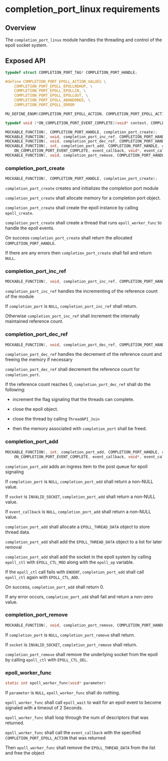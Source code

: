 # completion_port_linux requirements

## Overview

The `completion_port_linux` module handles the threading and control of the epoll socket system.

## Exposed API

```C
typedef struct COMPLETION_PORT_TAG* COMPLETION_PORT_HANDLE;

#define COMPLETION_PORT_EPOLL_ACTION_VALUES \
    COMPLETION_PORT_EPOLL_EPOLLRDHUP, \
    COMPLETION_PORT_EPOLL_EPOLLIN, \
    COMPLETION_PORT_EPOLL_EPOLLOUT, \
    COMPLETION_PORT_EPOLL_ABANDONED, \
    COMPLETION_PORT_EPOLL_ERROR

MU_DEFINE_ENUM(COMPLETION_PORT_EPOLL_ACTION, COMPLETION_PORT_EPOLL_ACTION_VALUES)

typedef void (*ON_COMPLETION_PORT_EVENT_COMPLETE)(void* context, COMPLETION_PORT_EPOLL_ACTION epoll_action);

MOCKABLE_FUNCTION(, COMPLETION_PORT_HANDLE, completion_port_create);
MOCKABLE_FUNCTION(, void, completion_port_inc_ref, COMPLETION_PORT_HANDLE, completion_port);
MOCKABLE_FUNCTION(, void, completion_port_dec_ref, COMPLETION_PORT_HANDLE, completion_port);
MOCKABLE_FUNCTION(, int, completion_port_add, COMPLETION_PORT_HANDLE, completion_port, int, epoll_op, SOCKET_HANDLE, socket,
    ON_COMPLETION_PORT_EVENT_COMPLETE, event_callback, void*, event_callback_ctx);
MOCKABLE_FUNCTION(, void, completion_port_remove, COMPLETION_PORT_HANDLE, completion_port, SOCKET_HANDLE, socket);
```

### completion_port_create

```C
MOCKABLE_FUNCTION(, COMPLETION_PORT_HANDLE, completion_port_create);
```

`completion_port_create` creates and initializes the completion port module

`completion_port_create` shall allocate memory for a completion port object.

`completion_port_create` shall create the epoll instance by calling `epoll_create`.

`completion_port_create` shall create a thread that runs `epoll_worker_func` to handle the epoll events.

On success `completion_port_create` shall return the allocated `COMPLETION_PORT_HANDLE`.

If there are any errors then `completion_port_create` shall fail and return `NULL`.

### completion_port_inc_ref

```C
MOCKABLE_FUNCTION(, void, completion_port_inc_ref, COMPLETION_PORT_HANDLE, completion_port);
```

`completion_port_inc_ref` handles the incrementing of the reference count of the module

If `completion_port` is `NULL`, `completion_port_inc_ref` shall return.

Otherwise `completion_port_inc_ref` shall increment the internally maintained reference count.

### completion_port_dec_ref

```C
MOCKABLE_FUNCTION(, void, completion_port_dec_ref, COMPLETION_PORT_HANDLE, completion_port);
```

`completion_port_dec_ref` handles the decrement of the reference count and freeing the memory if necessary

`completion_port_dec_ref` shall decrement the reference count for `completion_port`.

If the reference count reaches 0, `completion_port_dec_ref` shall do the following:

- increment the flag signaling that the threads can complete.

- close the epoll object.

- close the thread by calling `ThreadAPI_Join`

- then the memory associated with `completion_port` shall be freed.

### completion_port_add

```C
MOCKABLE_FUNCTION(, int, completion_port_add, COMPLETION_PORT_HANDLE, completion_port, int, epoll_op, SOCKET_HANDLE, socket,
    ON_COMPLETION_PORT_EVENT_COMPLETE, event_callback, void*, event_callback_ctx);
```

`completion_port_add` adds an ingress item to the post queue for epoll signaling

If `completion_port` is `NULL`, `completion_port_add` shall return a non-NULL value.

If `socket` is `INVALID_SOCKET`, `completion_port_add` shall return a non-NULL value.

If `event_callback` is `NULL`, `completion_port_add` shall return a non-NULL value.

`completion_port_add` shall allocate a `EPOLL_THREAD_DATA` object to store thread data.

`completion_port_add` shall add the `EPOLL_THREAD_DATA` object to a list for later removal

`completion_port_add` shall add the socket in the epoll system by calling `epoll_ctl` with `EPOLL_CTL_MOD` along with the `epoll_op` variable.

If the `epoll_ctl` call fails with `ENOENT`, `completion_port_add` shall call `epoll_ctl` again with `EPOLL_CTL_ADD`.

On success, `completion_port_add` shall return 0.

If any error occurs, `completion_port_add` shall fail and return a non-zero value.

### completion_port_remove

```C
MOCKABLE_FUNCTION(, void, completion_port_remove, COMPLETION_PORT_HANDLE, completion_port, SOCKET_HANDLE, socket);
```

If `completion_port` is `NULL`, `completion_port_remove` shall return.

If `socket` is `INVALID_SOCKET`, `completion_port_remove` shall return.

`completion_port_remove` shall remove the underlying socket from the epoll by calling `epoll_ctl` with `EPOLL_CTL_DEL`.

### epoll_worker_func

```c
static int epoll_worker_func(void* parameter)
```

If `parameter` is `NULL`, `epoll_worker_func` shall do nothing.

`epoll_worker_func` shall call `epoll_wait` to wait for an epoll event to become signaled with a timeout of 2 Seconds.

`epoll_worker_func` shall loop through the num of descriptors that was returned.

`epoll_worker_func` shall call the `event_callback` with the specified `COMPLETION_PORT_EPOLL_ACTION` that was returned

Then `epoll_worker_func` shall remove the `EPOLL_THREAD_DATA` from the list and free the object
